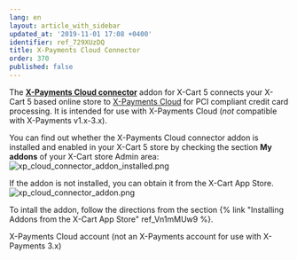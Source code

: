 ```yaml
---
lang: en
layout: article_with_sidebar
updated_at: '2019-11-01 17:08 +0400'
identifier: ref_729XUzDQ
title: X-Payments Cloud Connector
order: 370
published: false
---
```

The **[X-Payments Cloud connector](https://market.x-cart.com/addons/x-payments-cloud.html)** addon for X-Cart 5 connects your X-Cart 5 based online store to [X-Payments Cloud](http://www.x-payments.com/) for PCI compliant credit card processing. It is intended for use with X-Payments Cloud (_not_ compatible with X-Payments v1.x-3.x).

You can find out whether the X-Payments Cloud connector addon is installed and enabled in your X-Cart 5 store by checking the section **My addons** of your X-Cart store Admin area:
![xp_cloud_connector_addon_installed.png]({{site.baseurl}}/attachments/ref_729XUzDQ/xp_cloud_connector_addon_installed.png)

If the addon is not installed, you can obtain it from the X-Cart App Store. 
![xp_cloud_connector_addon.png]({{site.baseurl}}/attachments/ref_729XUzDQ/xp_cloud_connector_addon.png)

To intall the addon, follow the directions from the section {% link "Installing Addons from the X-Cart App Store" ref_Vn1mMUw9 %}.


X-Payments Cloud account (not an X-Payments account for use with X-Payments 3.x)
